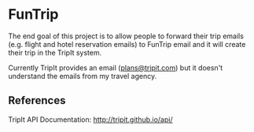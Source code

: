 FunTrip
=======

The end goal of this project is to allow people to forward their trip emails (e.g. flight
and hotel reservation emails) to FunTrip email and it will create their trip in the TripIt system.

Currently TripIt provides an email (plans@tripit.com) but it doesn't understand the
emails from my travel agency.

References
----------

TripIt API Documentation: http://tripit.github.io/api/

